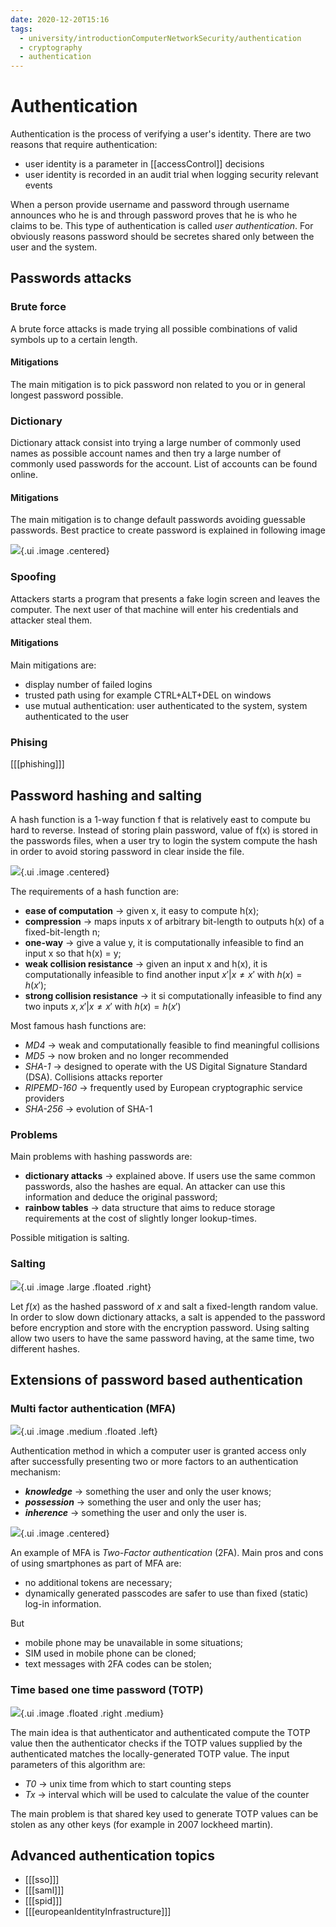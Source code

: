 ```yaml
---
date: 2020-12-20T15:16
tags:
  - university/introductionComputerNetworkSecurity/authentication
  - cryptography
  - authentication
---
```


# Authentication
Authentication is the process of verifying a user's identity. There are two reasons that require authentication:

* user identity is a parameter in [[accessControl]] decisions
* user identity is recorded in an audit trial when logging security relevant events

When a person provide username and password through username announces who he is and through password proves that he is who he claims to be. This type of authentication is called *user authentication*. For obviously reasons password should be secretes shared only between the user and the system.

## Passwords attacks

### Brute force
A brute force attacks is made trying all possible combinations of valid symbols up to a certain length.

#### Mitigations
The main mitigation is to pick password non related to you or in general longest password possible.

### Dictionary
Dictionary attack consist into trying a large number of commonly used names as possible account names and then try a large number of commonly used passwords for the account. List of accounts can be found online.

#### Mitigations
The main mitigation is to change default passwords avoiding guessable passwords. Best practice to create password is explained in following image

![](./static/passwordBestPractice.png){.ui .image .centered}

### Spoofing
Attackers starts a program that presents a fake login screen and leaves the computer. The next user of that machine will enter his credentials and attacker steal them.

#### Mitigations
Main mitigations are:

* display number of failed logins
* trusted path using for example CTRL+ALT+DEL on windows
* use mutual authentication: user authenticated to the system, system authenticated to the user

### Phising
[[[phishing]]]

## Password hashing and salting
A hash function is a 1-way function f that is relatively east to compute bu hard to reverse. Instead of storing plain password, value of f(x) is stored in the passwords files, when a user try to login the system compute the hash in order to avoid storing password in clear inside the file.

![](./static/hashedLogin.png){.ui .image .centered}

The requirements of a hash function are:

* **ease of computation** → given x, it easy to compute h(x);
* **compression** → maps inputs x of arbitrary bit-length to outputs h(x) of a fixed-bit-length n;
* **one-way** → give a value y, it is computationally infeasible to find an input x so that h(x) = y;
* **weak collision resistance** → given an input x and h(x), it is computationally infeasible to find another input $x' | x \ne x'$ with $h(x) = h(x')$;
* **strong collision resistance** → it si computationally infeasible to find any two inputs $x, x' | x \ne x'$ with $h(x) = h(x')$

Most famous hash functions are:

* *MD4* → weak and computationally feasible to find meaningful collisions
* *MD5* → now broken and no longer recommended
* *SHA-1* → designed to operate with the US Digital Signature Standard (DSA). Collisions attacks reporter 
* *RIPEMD-160* → frequently used by European cryptographic service providers
* *SHA-256* → evolution of SHA-1

### Problems
Main problems with hashing passwords are:

* **dictionary attacks** → explained above. If users use the same common passwords, also the hashes are equal. An attacker can use this information and deduce the original password;
* **rainbow tables** → data structure that aims to reduce storage requirements at the cost of slightly longer lookup-times.

Possible mitigation is salting.

### Salting
![](./static/salting.png){.ui .image .large .floated .right}

Let $f(x)$ as the hashed password of $x$ and salt a fixed-length random value. In order to slow down dictionary attacks, a salt is appended to the password before encryption and store with the encryption password. Using salting allow two users to have the same password having, at the same time, two different hashes.

## Extensions of password based authentication

### Multi factor authentication (MFA)
![](./static/mfa.png){.ui .image .medium .floated .left}

Authentication method in which a computer user is granted access only after successfully presenting two or more factors to an authentication mechanism:

* ***knowledge*** → something the user and only the user knows;
* ***possession*** → something the user and only the user has;
* ***inherence*** → something the user and only the user is.

![](./static/assuranceLevels.png){.ui .image .centered}

An example of MFA is *Two-Factor authentication* (2FA). Main pros and cons of using smartphones as part of MFA are:

* no additional tokens are necessary;
* dynamically generated passcodes are safer to use than fixed (static) log-in information.

But

* mobile phone may be unavailable in some situations;
* SIM used in mobile phone can be cloned;
* text messages with 2FA codes can be stolen;

### Time based one time password (TOTP)
![](./static/totp.png){.ui .image .floated .right .medium}

The main idea is that authenticator and authenticated compute the TOTP value then the authenticator checks if the TOTP values supplied by the authenticated matches the locally-generated TOTP value. The input parameters of this algorithm are:

* *T0* → unix time from which to start counting steps
* *Tx* → interval which will be used to calculate the value of the counter

The main problem is that shared key used to generate TOTP values can be stolen as any other keys (for example in 2007 lockheed martin). 

## Advanced authentication topics

* [[[sso]]]
* [[[saml]]]
* [[[spid]]]
* [[[europeanIdentityInfrastructure]]]
